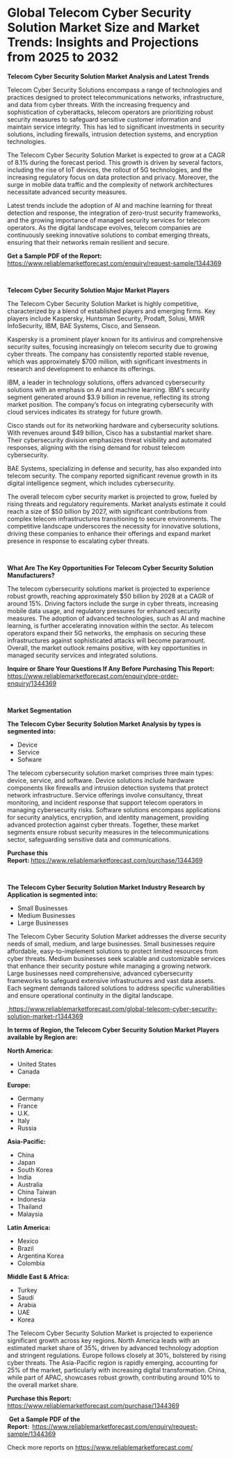 <p><h1>Global Telecom Cyber Security Solution Market Size and Market Trends: Insights and Projections from 2025 to 2032</h1></p><p><strong>Telecom Cyber Security Solution Market Analysis and Latest Trends</strong></p>
<p><p>Telecom Cyber Security Solutions encompass a range of technologies and practices designed to protect telecommunications networks, infrastructure, and data from cyber threats. With the increasing frequency and sophistication of cyberattacks, telecom operators are prioritizing robust security measures to safeguard sensitive customer information and maintain service integrity. This has led to significant investments in security solutions, including firewalls, intrusion detection systems, and encryption technologies.</p><p>The Telecom Cyber Security Solution Market is expected to grow at a CAGR of 8.1% during the forecast period. This growth is driven by several factors, including the rise of IoT devices, the rollout of 5G technologies, and the increasing regulatory focus on data protection and privacy. Moreover, the surge in mobile data traffic and the complexity of network architectures necessitate advanced security measures.</p><p>Latest trends include the adoption of AI and machine learning for threat detection and response, the integration of zero-trust security frameworks, and the growing importance of managed security services for telecom operators. As the digital landscape evolves, telecom companies are continuously seeking innovative solutions to combat emerging threats, ensuring that their networks remain resilient and secure.</p></p>
<p><strong>Get a Sample PDF of the Report:&nbsp;</strong> <a href="https://www.reliablemarketforecast.com/enquiry/request-sample/1344369?utm_campaign=2235&utm_medium=2&utm_source=Github&utm_content=ia&utm_term=24032025&utm_id=telecom-cyber-security-solution">https://www.reliablemarketforecast.com/enquiry/request-sample/1344369</a></p>
<p>&nbsp;</p>
<p><strong>Telecom Cyber Security Solution Major Market Players</strong></p>
<p><p>The Telecom Cyber Security Solution Market is highly competitive, characterized by a blend of established players and emerging firms. Key players include Kaspersky, Huntsman Security, Prodaft, Solusi, MWR InfoSecurity, IBM, BAE Systems, Cisco, and Senseon. </p><p>Kaspersky is a prominent player known for its antivirus and comprehensive security suites, focusing increasingly on telecom security due to growing cyber threats. The company has consistently reported stable revenue, which was approximately $700 million, with significant investments in research and development to enhance its offerings.</p><p>IBM, a leader in technology solutions, offers advanced cybersecurity solutions with an emphasis on AI and machine learning. IBM's security segment generated around $3.9 billion in revenue, reflecting its strong market position. The company’s focus on integrating cybersecurity with cloud services indicates its strategy for future growth.</p><p>Cisco stands out for its networking hardware and cybersecurity solutions. With revenues around $49 billion, Cisco has a substantial market share. Their cybersecurity division emphasizes threat visibility and automated responses, aligning with the rising demand for robust telecom cybersecurity.</p><p>BAE Systems, specializing in defense and security, has also expanded into telecom security. The company reported significant revenue growth in its digital intelligence segment, which includes cybersecurity.</p><p>The overall telecom cyber security market is projected to grow, fueled by rising threats and regulatory requirements. Market analysts estimate it could reach a size of $50 billion by 2027, with significant contributions from complex telecom infrastructures transitioning to secure environments. The competitive landscape underscores the necessity for innovative solutions, driving these companies to enhance their offerings and expand market presence in response to escalating cyber threats.</p></p>
<p>&nbsp;</p>
<p><strong>What Are The Key Opportunities For Telecom Cyber Security Solution Manufacturers?</strong></p>
<p><p>The telecom cybersecurity solutions market is projected to experience robust growth, reaching approximately $50 billion by 2028 at a CAGR of around 15%. Driving factors include the surge in cyber threats, increasing mobile data usage, and regulatory pressures for enhanced security measures. The adoption of advanced technologies, such as AI and machine learning, is further accelerating innovation within the sector. As telecom operators expand their 5G networks, the emphasis on securing these infrastructures against sophisticated attacks will become paramount. Overall, the market outlook remains positive, with key opportunities in managed security services and integrated solutions.</p></p>
<p><strong>Inquire or Share Your Questions If Any Before Purchasing This Report:</strong> <a href="https://www.reliablemarketforecast.com/enquiry/pre-order-enquiry/1344369?utm_campaign=2235&utm_medium=2&utm_source=Github&utm_content=ia&utm_term=24032025&utm_id=telecom-cyber-security-solution">https://www.reliablemarketforecast.com/enquiry/pre-order-enquiry/1344369</a></p>
<p>&nbsp;</p>
<p><strong>Market Segmentation</strong></p>
<p><strong>The Telecom Cyber Security Solution Market Analysis by types is segmented into:</strong></p>
<p><ul><li>Device</li><li>Service</li><li>Sofware</li></ul></p>
<p><p>The telecom cybersecurity solution market comprises three main types: device, service, and software. Device solutions include hardware components like firewalls and intrusion detection systems that protect network infrastructure. Service offerings involve consultancy, threat monitoring, and incident response that support telecom operators in managing cybersecurity risks. Software solutions encompass applications for security analytics, encryption, and identity management, providing advanced protection against cyber threats. Together, these market segments ensure robust security measures in the telecommunications sector, safeguarding sensitive data and communications.</p></p>
<p><strong>Purchase this Report:&nbsp;</strong><a href="https://www.reliablemarketforecast.com/purchase/1344369?utm_campaign=2235&utm_medium=2&utm_source=Github&utm_content=ia&utm_term=24032025&utm_id=telecom-cyber-security-solution">https://www.reliablemarketforecast.com/purchase/1344369</a></p>
<p>&nbsp;</p>
<p><strong>The Telecom Cyber Security Solution Market Industry Research by Application is segmented into:</strong></p>
<p><ul><li>Small Businesses</li><li>Medium Businesses</li><li>Large Businesses</li></ul></p>
<p><p>The Telecom Cyber Security Solution Market addresses the diverse security needs of small, medium, and large businesses. Small businesses require affordable, easy-to-implement solutions to protect limited resources from cyber threats. Medium businesses seek scalable and customizable services that enhance their security posture while managing a growing network. Large businesses need comprehensive, advanced cybersecurity frameworks to safeguard extensive infrastructures and vast data assets. Each segment demands tailored solutions to address specific vulnerabilities and ensure operational continuity in the digital landscape.</p></p>
<p><a href="https://www.reliablemarketforecast.com/global-telecom-cyber-security-solution-market-r1344369?utm_campaign=2235&utm_medium=2&utm_source=Github&utm_content=ia&utm_term=24032025&utm_id=telecom-cyber-security-solution">&nbsp;https://www.reliablemarketforecast.com/global-telecom-cyber-security-solution-market-r1344369</a></p>
<p><strong>In terms of Region, the Telecom Cyber Security Solution Market Players available by Region are:</strong></p>
<p>
    <p> <strong> North America: </strong>
        <ul>
            <li>United States</li>
            <li>Canada</li>
        </ul>
        </p> 
    <p> <strong> Europe: </strong>
        <ul>
            <li>Germany</li>
            <li>France</li>
            <li>U.K.</li>
            <li>Italy</li>
            <li>Russia</li>
        </ul>
        </p> 
    <p> <strong> Asia-Pacific: </strong>
        <ul>
            <li>China</li>
            <li>Japan</li>
            <li>South Korea</li>
            <li>India</li>
            <li>Australia</li>
            <li>China Taiwan</li>
            <li>Indonesia</li>
            <li>Thailand</li>
            <li>Malaysia</li>
        </ul>
        </p> 
    <p> <strong> Latin America: </strong>
        <ul>
            <li>Mexico</li>
            <li>Brazil</li>
            <li>Argentina Korea</li>
            <li>Colombia</li>
        </ul>
        </p> 
    <p> <strong> Middle East & Africa: </strong>
        <ul>
            <li>Turkey</li>
            <li>Saudi</li>
            <li>Arabia</li>
            <li>UAE</li>
            <li>Korea</li>
        </ul>
    </p>
    </p>
<p><p>The Telecom Cyber Security Solution Market is projected to experience significant growth across key regions. North America leads with an estimated market share of 35%, driven by advanced technology adoption and stringent regulations. Europe follows closely at 30%, bolstered by rising cyber threats. The Asia-Pacific region is rapidly emerging, accounting for 25% of the market, particularly with increasing digital transformation. China, while part of APAC, showcases robust growth, contributing around 10% to the overall market share.</p></p>
<p><strong>Purchase this Report: </strong><a href="https://www.reliablemarketforecast.com/purchase/1344369?utm_campaign=2235&utm_medium=2&utm_source=Github&utm_content=ia&utm_term=24032025&utm_id=telecom-cyber-security-solution">https://www.reliablemarketforecast.com/purchase/1344369</a></p>
<p>&nbsp;<strong>Get a Sample PDF of the Report:&nbsp;&nbsp;</strong><a href="https://www.reliablemarketforecast.com/enquiry/request-sample/1344369?utm_campaign=2235&utm_medium=2&utm_source=Github&utm_content=ia&utm_term=24032025&utm_id=telecom-cyber-security-solution">https://www.reliablemarketforecast.com/enquiry/request-sample/1344369</a></p>
<p><strong></strong></p>
<p>Check more reports on <a href="https://www.reliablemarketforecast.com/?utm_campaign=2235&utm_medium=2&utm_source=Github&utm_content=ia&utm_term=24032025&utm_id=telecom-cyber-security-solution">https://www.reliablemarketforecast.com/</a></p>